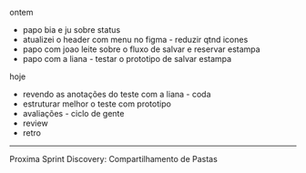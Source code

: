 ontem
- papo bia e ju sobre status
- atualizei o header com menu no figma - reduzir qtnd icones
- papo com joao leite sobre o fluxo de salvar e reservar estampa
- papo com a liana - testar o prototipo de salvar estampa

hoje
- revendo as anotações do teste com a liana - coda
- estruturar melhor o teste com prototipo
- avaliações - ciclo de gente
- review
- retro


---

Proxima Sprint
Discovery: Compartilhamento de Pastas


